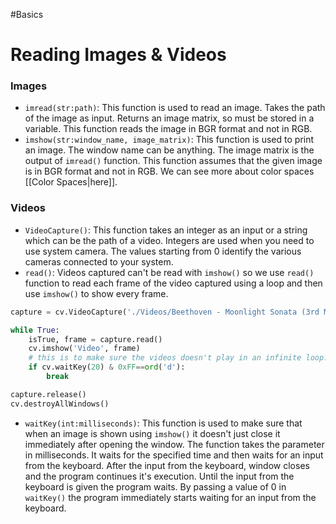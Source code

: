 #Basics
# Reading Images & Videos
### Images
- `imread(str:path)`: This function is used to read an image. Takes the path of the image as input. Returns an image matrix, so must be stored in a variable. This function reads the image in BGR format and not in RGB.
- `imshow(str:window_name, image_matrix)`: This function is used to print an image. The window name can be anything. The image matrix is the output of `imread()` function. This function assumes that the given image is in BGR format and not in RGB. 
We can see more about color spaces [[Color Spaces|here]].
### Videos
- `VideoCapture()`: This function takes an integer as an input or a string which can be the path of a video. Integers are used when you need to use system camera. The values starting from 0 identify the various cameras connected to your system.
- `read()`: Videos captured can't be read with `imshow()` so we use `read()` function to read each frame of the video captured using a loop and then use `imshow()` to show every frame.
```python
capture = cv.VideoCapture('./Videos/Beethoven - Moonlight Sonata (3rd Movement).mp4')

while True:
    isTrue, frame = capture.read()
    cv.imshow('Video', frame)
	# this is to make sure the videos doesn't play in an infinite loop. It waits for 20 ms and then quits when the letter d is pressed.
    if cv.waitKey(20) & 0xFF==ord('d'):
        break

capture.release()
cv.destroyAllWindows()
```
- `waitKey(int:milliseconds)`: This function is used to make sure that when an image is shown using `imshow()` it doesn't just close it immediately after opening the window. The function takes  the parameter in milliseconds. It waits for the specified time and then waits for an input from the keyboard. After the input from the keyboard, window closes and the program continues it's execution. Until the input from the keyboard is given the program waits. By passing a value of 0 in `waitKey()` the program immediately starts waiting for an input from the keyboard.
